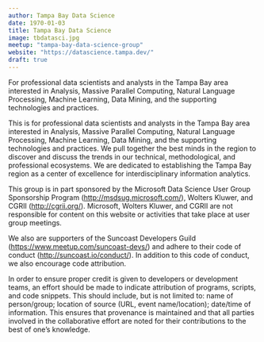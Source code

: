 ```yaml
---
author: Tampa Bay Data Science
date: 1970-01-03
title: Tampa Bay Data Science
image: tbdatasci.jpg
meetup: "tampa-bay-data-science-group"
website: "https://datascience.tampa.dev/"
draft: true
---
```


For professional data scientists and analysts in the Tampa Bay area interested in Analysis, Massive Parallel Computing, Natural Language Processing, Machine Learning, Data Mining, and the supporting technologies and practices.


This is for professional data scientists and analysts in the Tampa Bay area interested in Analysis, Massive Parallel Computing, Natural Language Processing, Machine Learning, Data Mining, and the supporting technologies and practices. We pull together the best minds in the region to discover and discuss the trends in our technical, methodological, and professional ecosystems. We are dedicated to establishing the Tampa Bay region as a center of excellence for interdisciplinary information analytics.

This group is in part sponsored by the Microsoft Data Science User Group Sponsorship Program (http://msdsug.microsoft.com/), Wolters Kluwer, and CGRII (http://cgrii.org/). Microsoft, Wolters Kluwer, and CGRII are not responsible for content on this website or activities that take place at user group meetings.

We also are supporters of the Suncoast Developers Guild (https://www.meetup.com/suncoast-devs/) and adhere to their code of conduct (http://suncoast.io/conduct/). In addition to this code of conduct, we also encourage code attribution.

In order to ensure proper credit is given to developers or development teams, an effort should be made to indicate attribution of programs, scripts, and code snippets. This should include, but is not limited to: name of person/group; location of source (URL, event name/location); date/time of information. This ensures that provenance is maintained and that all parties involved in the collaborative effort are noted for their contributions to the best of one’s knowledge.
